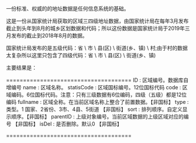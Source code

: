 一份标准、权威的的地址数据是任何信息系统的基础。

这是一份从国家统计局获取的区域三四级地址数据，由国家统计局在每年3月发布截止到头年到8月的城乡区划数据和代码；所以这份数据是国家统计局于2019年三月发布的截止到2018年8月的数据。

国家统计局发布的是五级代码：省 \ 市 \ 县(区) \ 街道(乡、镇) \ 村;由于村的数据太复杂所以这里只包含了四级代码：省 \ 市 \ 县(区) \ 街道(乡、镇)

主要结果是：

=====================================
ID		:	区域编号。数据库自增编号
name		:	区域名称。
statisCode	:	区域国标编号。12位国标代码
code		:	区域编码。6位国标代码。注意：只有三级数据有6位编码，四级（五级）都是12位编码
fullname	:	区域全称。在当前区域名称上整合了前置数据。【非国标】
type		:	类型。1 国家、2省份、3市、4县、5街道  【非国标】
sort		:	排列顺序。自定义显示顺序。【非国标】
parentID	:	上级对象编号。当前区域数据的上级区域对应的编号 【非国标】
isDel		:	是否删除。默认0 【非国标】

=====================================